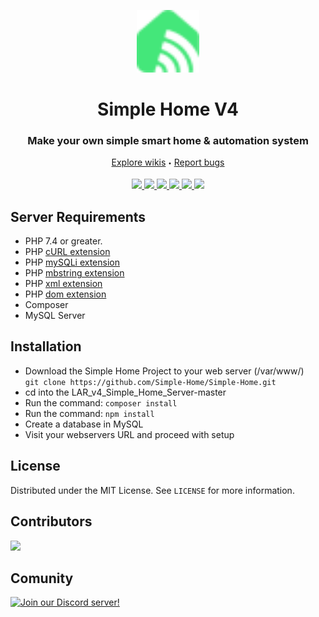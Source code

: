 <p align="center">
  <a href="https://github.com/Simple-Home/Simple-Home">
    <img src="./public/images/logo.png" height="100" width="100">
  </a>
  <h1 align="center">Simple Home V4</h3>
  <h3 align="center">Make your own simple smart home & automation system</h3>
  <p align="center">
    <a href="https://github.com/">Explore wikis</a>
    <sub><sup>•</sub></sup>
    <a href="https://github.com/">Report bugs</a>
  </p>
  <p align="center">
    <a href="https://github.com/Simple-Home/Simple-Home/search?l=php">
        <img src="https://img.shields.io/badge/PHP-brightgreen.svg"/>
    </a>
    <a href="https://laravel.com/">
        <img src="https://img.shields.io/badge/framework-Laravel-red.svg"/>
    </a>
    <a href="https://github.com/Simple-Home/Simple-Home/search?l=js">
        <img src="https://img.shields.io/badge/JS-red.svg"/>
    </a>
    <a href="https://github.com/Simple-Home/Simple-Home/search?l=html">
        <img src="https://img.shields.io/badge/HTML-blue.svg"/>
    </a>
    <a href="https://discord.gg/XJpT3UQ">
        <img src="https://img.shields.io/discord/604697675430101003.svg?color=Blue&label=Discord&logo=Discord"/>
    </a>
    <a href="./LICENSE">
        <img src="https://img.shields.io/badge/License-MIT-yellow.svg"/>
    </a>
  </p>
</p>

## Server Requirements
* PHP 7.4 or greater.
* PHP [cURL extension](https://www.php.net/manual/en/book.curl.php)
* PHP [mySQLi extension](https://www.php.net/manual/en/book.mysqli.php)
* PHP [mbstring extension](https://www.php.net/manual/en/book.mbstring.php)
* PHP [xml extension](https://www.php.net/manual/en/book.dom.php)
* PHP [dom extension](https://www.php.net/manual/en/book.dom.php)
* Composer
* MySQL Server

## Installation
* Download the Simple Home Project to your web server (/var/www/)  
  ```git clone https://github.com/Simple-Home/Simple-Home.git```
* cd into the LAR_v4_Simple_Home_Server-master
* Run the command: ```composer install```
* Run the command: ```npm install```
* Create a database in MySQL
* Visit your webservers URL and proceed with setup

## License
Distributed under the MIT License. See `LICENSE` for more information.

## Contributors
<a href="https://github.com/Simple-Home/Simple-Home/graphs/contributors">
  <img src="https://contrib.rocks/image?repo=Simple-Home/Simple-Home" />
</a>

## Comunity
[![Join our Discord server!](https://invidget.switchblade.xyz/XJpT3UQ)](http://discord.gg/XJpT3UQ)